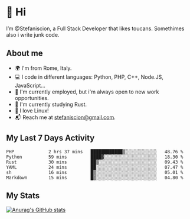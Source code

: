 # 👋 Hi

I’m @Stefaniscion, a Full Stack Developer that likes toucans.
Somethimes also i write junk code.

## About me

- 🌍 I'm from Rome, Italy.
- 💻 I code in different languages: Python, PHP, C++, Node.JS, JavaScript...
- 💼 I'm currently employed, but i'm always open to new work opportunities.
- 🌱 I'm currently studying Rust.
- 🐧 I love Linux!
- 📬 Reach me at stefaniscion@gmail.com.

## My Last 7 Days Activity
<!--START_SECTION:waka-->

```text
PHP             2 hrs 37 mins   ████████████▒░░░░░░░░░░░░   48.76 %
Python          59 mins         ████▓░░░░░░░░░░░░░░░░░░░░   18.30 %
Rust            30 mins         ██▒░░░░░░░░░░░░░░░░░░░░░░   09.43 %
YAML            24 mins         ██░░░░░░░░░░░░░░░░░░░░░░░   07.47 %
sh              16 mins         █▒░░░░░░░░░░░░░░░░░░░░░░░   05.01 %
Markdown        15 mins         █▒░░░░░░░░░░░░░░░░░░░░░░░   04.80 %
```

<!--END_SECTION:waka-->

## My Stats
[![Anurag's GitHub stats](https://github-readme-stats.vercel.app/api?username=stefaniscion)](https://github.com/anuraghazra/github-readme-stats)
